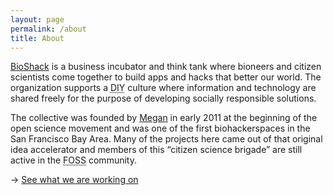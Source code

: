 ```yaml
---
layout: page
permalink: /about
title: About
---
```

<a href="{{ site.baseurl }}">BioShack</a> is a business incubator and think tank where bioneers and citizen scientists come together to build apps and hacks that better our world. The organization supports a <abbr title="Do It Yourself">DIY</abbr> culture where information and technology are shared freely for the purpose of developing socially responsible solutions.

The collective was founded by <a href="https://megdna.github.io" target="_blank">Megan</a> in early 2011 at the beginning of the open science movement and was one of the first biohackerspaces in the San Francisco Bay Area. Many of the projects here came out of that original idea accelerator and members of this “citizen science brigade” are still active in the <abbr title="Free Open Source Software">FOSS</abbr> community.

<nav>→ <a href="{{ site.baseurl }}/posts">See what we are working on</a></nav>